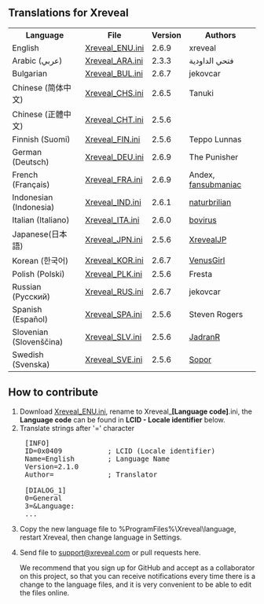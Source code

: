 ## Translations for Xreveal
<table>
    <tr><th>Language</th><th>File</th><th>Version</th><th>Authors</th></tr>
    <tr><td>English                 </td><td><a href="Xreveal_ENU.ini">Xreveal_ENU.ini</a></td><td>2.6.9</td><td>xreveal</td></tr>
    <tr><td>Arabic (عربي)           </td><td><a href="Xreveal_ARA.ini">Xreveal_ARA.ini</a></td><td>2.3.3</td><td>فتحي الداودية</td></tr>
    <tr><td>Bulgarian               </td><td><a href="Xreveal_BUL.ini">Xreveal_BUL.ini</a></td><td>2.6.7</td><td>jekovcar</td></tr>
    <tr><td>Chinese (简体中文)      </td><td><a href="Xreveal_CHS.ini">Xreveal_CHS.ini</a></td><td>2.6.5</td><td>Tanuki</td></tr>
    <tr><td>Chinese (正體中文)      </td><td><a href="Xreveal_CHT.ini">Xreveal_CHT.ini</a></td><td>2.5.6</td><td></td></tr>
    <tr><td>Finnish (Suomi)         </td><td><a href="Xreveal_FIN.ini">Xreveal_FIN.ini</a></td><td>2.5.6</td><td>Teppo Lunnas</td></tr>
    <tr><td>German (Deutsch)        </td><td><a href="Xreveal_DEU.ini">Xreveal_DEU.ini</a></td><td>2.6.9</td><td>The Punisher</td></tr>
    <tr><td>French (Français)       </td><td><a href="Xreveal_FRA.ini">Xreveal_FRA.ini</a></td><td>2.6.9</td><td>Andex, <a href="https://github.com/fansubmaniac">fansubmaniac</a></td></tr>
    <tr><td>Indonesian (Indonesia)  </td><td><a href="Xreveal_IND.ini">Xreveal_IND.ini</a></td><td>2.6.1</td><td><a href="https://github.com/naturbrilian">naturbrilian</a></td></tr>
    <tr><td>Italian (Italiano)      </td><td><a href="Xreveal_ITA.ini">Xreveal_ITA.ini</a></td><td>2.6.0</td><td><a href="https://github.com/bovirus">bovirus</a></td></tr>
    <tr><td>Japanese(日本語)        </td><td><a href="Xreveal_JPN.ini">Xreveal_JPN.ini</a></td><td>2.5.6</td><td><a href="https://github.com/XrevealJP">XrevealJP</a></td></tr>
    <tr><td>Korean (한국어)            </td><td><a href="Xreveal_KOR.ini">Xreveal_KOR.ini</a></td><td>2.6.7</td><td><a href="https://github.com/VenusGirl">VenusGirl</a></td></tr>
    <tr><td>Polish (Polski)         </td><td><a href="Xreveal_PLK.ini">Xreveal_PLK.ini</a></td><td>2.5.6</td><td>Fresta</td></tr>
    <tr><td>Russian (Русский)       </td><td><a href="Xreveal_RUS.ini">Xreveal_RUS.ini</a></td><td>2.6.7</td><td>jekovcar</td></tr>
    <tr><td>Spanish (Español)       </td><td><a href="Xreveal_SPA.ini">Xreveal_SPA.ini</a></td><td>2.5.6</td><td>Steven Rogers</td></tr>
    <tr><td>Slovenian (Slovenščina) </td><td><a href="Xreveal_SLV.ini">Xreveal_SLV.ini</a></td><td>2.5.6</td><td><a href="https://github.com/JadranR">JadranR</a></td></tr>
    <tr><td>Swedish (Svenska)       </td><td><a href="Xreveal_SVE.ini">Xreveal_SVE.ini</a></td><td>2.5.6</td><td><a href="https://github.com/Sopor">Sopor</a></td></tr>
</table>

## How to contribute
1. Download <a href="https://raw.githubusercontent.com/xreveal/xreveal_translations/main/Xreveal_ENU.ini">Xreveal_ENU.ini</a>, rename to Xreveal_**[Language code]**.ini, the **Language code** can be found in **LCID - Locale identifier** below.
2. Translate strings after '=' character
<pre>    [INFO]
    ID=0x0409           ; LCID (Locale identifier)
    Name=English        ; Language Name
    Version=2.1.0
    Author=             ; Translator

    [DIALOG_1]
    0=General
    3=&Language:
    ...</pre>
3. Copy the new language file to %ProgramFiles%\Xreveal\language\, restart Xreveal, then change language in Settings.
4. Send file to <a herf="mailto:support@xreveal.com">support@xreveal.com</a> or pull requests here.

   We recommend that you sign up for GitHub and accept as a collaborator on this project, so that you can receive notifications every time there is a change to the language files, and it is very convenient to be able to edit the files online.
